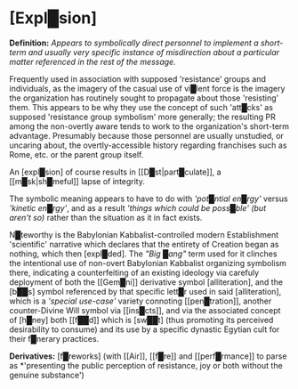 # **[Expl█sion]**


**Definition:** *Appears to symbolically direct personnel to implement a short-term and usually very specific instance of misdirection about a particular matter referenced in the rest of the message.*

Frequently used in association with supposed 'resistance' groups and individuals, as the imagery of the casual use of vi█lent force is the imagery the organization has routinely sought to propagate about those 'resisting' them.  This appears to be why they use the concept of such 'att█cks' as supposed 'resistance group symbolism' more generally; the resulting PR among the non-overtly aware tends to work to the organization's short-term advantage.  Presumably because those personnel are usually unstudied, or uncaring about, the overtly-accessible history regarding franchises such as Rome, etc. or the parent group itself.

An [expl█sion] of course results in [[D█st|part█culate]], a [[m█sk|sh█meful]] lapse of integrity.

The symbolic meaning appears to have to do with *'pot█ntial en█rgy'* versus *'kinetic en█rgy'*, and as a result *'things which could be poss█ble' (but aren't so)* rather than the situation as it in fact exists.

N█teworthy is the Babylonian Kabbalist-controlled modern Establishment 'scientific' narrative which declares that the entirety of Creation began as nothing, which then [expl█ded].  The *"Big █ang"* term used for it clinches the intentional use of non-overt Babylonian Kabbalist organizing symbolism there, indicating a counterfeiting of an existing ideology via carefuly deployment of both the [[Gem█ni]] derivative symbol [alliteration], and the [b██s] symbol referenced by that specific lett█r used in said [alliteration], which is a *'special use-case'* variety connoting [[pen█tration]], another counter-Divine Will symbol via [[ins█cts]], and via the associated concept of [h█ney] both [[f██d]] which is [sw██t] (thus promoting its perceived desirability to consume) and its use by a specific dynastic Egytian cult for their f█nerary practices.

**Derivatives:** [f█reworks] (with [[Air]], [[f█re]] and [[perf█rmance]] to parse as *'presenting the public perception of resistance, joy or both without the genuine substance')